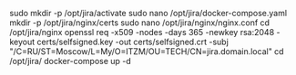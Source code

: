 sudo mkdir -p /opt/jira/activate
sudo nano /opt/jira/docker-compose.yaml
mkdir -p /opt/jira/nginx/certs
sudo nano /opt/jira/nginx/nginx.conf
cd /opt/jira/nginx
openssl req -x509 -nodes -days 365 -newkey rsa:2048  -keyout certs/selfsigned.key  -out certs/selfsigned.crt  -subj "/C=RU/ST=Moscow/L=My/O=ITZM/OU=TECH/CN=jira.domain.local"
cd /opt/jira/
docker-compose up -d

